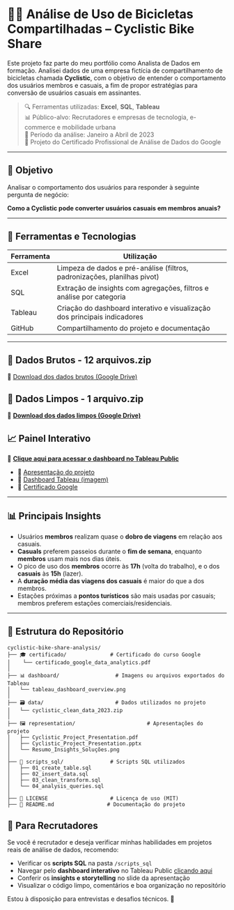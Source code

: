 
# 🚴‍♂️ Análise de Uso de Bicicletas Compartilhadas – Cyclistic Bike Share

Este projeto faz parte do meu portfólio como Analista de Dados em formação. Analisei dados de uma empresa fictícia de compartilhamento de bicicletas chamada **Cyclistic**, com o objetivo de entender o comportamento dos usuários membros e casuais, a fim de propor estratégias para conversão de usuários casuais em assinantes.

> 🔍 Ferramentas utilizadas: **Excel**, **SQL**, **Tableau**  
> 📊 Público-alvo: Recrutadores e empresas de tecnologia, e-commerce e mobilidade urbana  
> 📅 Período da análise: Janeiro a Abril de 2023  
> 📌 Projeto do Certificado Profissional de Análise de Dados do Google

---

## 📌 Objetivo

Analisar o comportamento dos usuários para responder à seguinte pergunta de negócio:

**Como a Cyclistic pode converter usuários casuais em membros anuais?**

---

## 🧰 Ferramentas e Tecnologias

| Ferramenta   | Utilização                                                                 |
|--------------|-----------------------------------------------------------------------------|
| Excel        | Limpeza de dados e pré-análise (filtros, padronizações, planilhas pivot)   |
| SQL          | Extração de insights com agregações, filtros e análise por categoria        |
| Tableau      | Criação do dashboard interativo e visualização dos principais indicadores   |
| GitHub       | Compartilhamento do projeto e documentação                                 |

---
## 📂 Dados Brutos - 12 arquivos.zip
🔗 [Download dos dados brutos (Google Drive)](https://drive.google.com/drive/folders/1LczirAm5-OuUbq9TEhzjK6kKW-bz5iXS?usp=drive_link)



## 📂 Dados Limpos - 1 arquivo.zip
🔗 **[Download dos dados limpos (Google Drive)](https://drive.google.com/file/d/1IPXHfOj53xwUlD38H1gkHmPYneiXuC9z/view?usp=drive_link)**


## 📈 Painel Interativo

🔗 **[Clique aqui para acessar o dashboard no Tableau Public](https://public.tableau.com/views/DadosBikeCyclist/AnlisedeUsodeBicicletas-CyclisticBikeShare?:language=pt-BR&:sid=&:redirect=auth&:display_count=n&:origin=viz_share_link)**

- 🔗 [Apresentação do projeto](presentation/Cyclistic_Project_Presentation.pptx)
- 🔗 [Dashboard Tableau (imagem)](dashboard/tableau_dashboard_overview.png)
- 🔗 [Certificado Google](certificado/certificado_google_data_analytics.pdf)

---

## 📊 Principais Insights

- Usuários **membros** realizam quase o **dobro de viagens** em relação aos casuais.
- **Casuals** preferem passeios durante o **fim de semana**, enquanto **membros** usam mais nos dias úteis.
- O pico de uso dos **membros** ocorre às **17h** (volta do trabalho), e o dos **casuais** às **15h** (lazer).
- A **duração média das viagens dos casuais** é maior do que a dos membros.
- Estações próximas a **pontos turísticos** são mais usadas por casuais; membros preferem estações comerciais/residenciais.

---

## 📁 Estrutura do Repositório

```
cyclistic-bike-share-analysis/
├── 🎓 certificado/              # Certificado do curso Google
│    └── certificado_google_data_analytics.pdf
│
├── 📊 dashboard/                  # Imagens ou arquivos exportados do Tableau
│   └── tableau_dashboard_overview.png
│
├── 🗃️ data/                       # Dados utilizados no projeto
│   └── cyclistic_clean_data_2023.zip
│
├── 🖼️ representation/                       # Apresentações do projeto
│   ├── Cyclistic_Project_Presentation.pdf
│   ├── Cyclistic_Project_Presentation.pptx
│   └── Resumo_Insights_Soluções.png
│
├── 🧠 scripts_sql/               # Scripts SQL utilizados
│   ├── 01_create_table.sql
│   ├── 02_insert_data.sql
│   ├── 03_clean_transform.sql
│   └── 04_analysis_queries.sql
│
├── 📄 LICENSE                    # Licença de uso (MIT)
├── 📘 README.md                 # Documentação do projeto

```

## 💼 Para Recrutadores

Se você é recrutador e deseja verificar minhas habilidades em projetos reais de análise de dados, recomendo:

- Verificar os **scripts SQL** na pasta `/scripts_sql`
- Navegar pelo **dashboard interativo** no Tableau Public [clicando aqui](https://public.tableau.com/views/DadosBikeCyclist/AnlisedeUsodeBicicletas-CyclisticBikeShare?:language=pt-BR&:sid=&:redirect=auth&:display_count=n&:origin=viz_share_link)
- Conferir os **insights e storytelling** no slide da apresentação
- Visualizar o código limpo, comentários e boa organização no repositório

Estou à disposição para entrevistas e desafios técnicos. 💬
